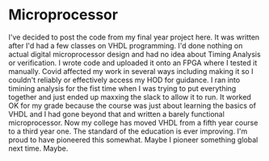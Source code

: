 # Microprocessor

I've decided to post the code from my final year project here. 
It was written after I'd had a few classes on VHDL programming.
I'd done nothing on actual digital microprocessor design and had no idea about Timing Analysis or verification.
I wrote code and uploaded it onto an FPGA where I tested it manually.
Covid affected my work in several ways including making it so I couldn't reliably or effectively access my HOD for guidance.
I ran into timining analysis for the fist time when I was trying to put everything together and just ended up maxxing the slack to allow it to run.
It worked OK for my grade because the course was just about learning the basics of VHDL and I had gone beyond that and written a barely functional microprocessor.
Now my college has moved VHDL from a fifth year course to a third year one. The standard of the education is ever improving.
I'm proud to have pioneered this somewhat. Maybe I pioneer something global next time. Maybe.
